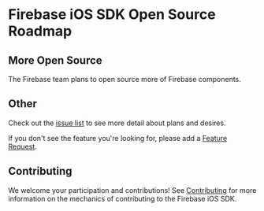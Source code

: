 # Firebase iOS SDK Open Source Roadmap

## More Open Source

The Firebase team plans to open source more of Firebase components.

## Other

Check out the [issue list](https://github.com/firebase/firebase-ios-sdk/issues)
to see more detail about plans and desires.

If you don't see the feature you're looking for, please add a
[Feature Request](https://github.com/firebase/firebase-ios-sdk/issues/new?labels=type%3A+feature+request&template=feature_request.md).

## Contributing

We welcome your participation and contributions! See
[Contributing](CONTRIBUTING.md) for more information on the mechanics of
contributing to the Firebase iOS SDK.
